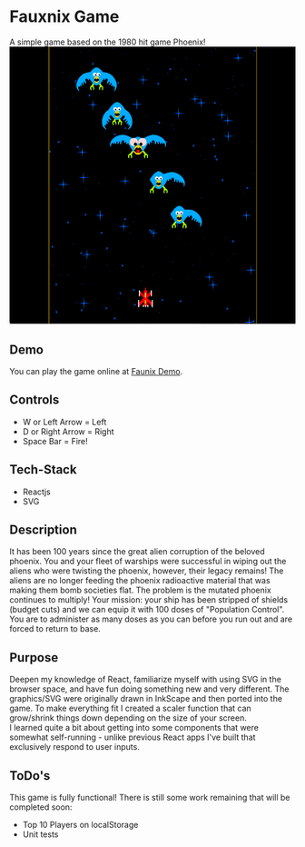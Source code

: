 # Fauxnix Game
A simple game based on the 1980 hit game Phoenix!</br>
![screehshot2](./src/screenshot.png)

## Demo
You can play the game online at [Faunix Demo](https://www.snydersweb.com/fauxnix/).

## Controls
* W or Left Arrow = Left
* D or Right Arrow = Right
* Space Bar = Fire!

## Tech-Stack
* Reactjs
* SVG

## Description
It has been 100 years since the great alien corruption of the beloved phoenix.  You and your fleet of warships were successful in wiping out the aliens who were twisting the phoenix, however, their legacy remains!  The aliens are no longer feeding the phoenix radioactive material that was making them bomb societies flat.  The problem is the mutated phoenix continues to multiply!  Your mission: your ship has been stripped of shields (budget cuts) and we can equip it with 100 doses of "Population Control".  You are to administer as many doses as you can before you run out and are forced to return to base. 

## Purpose
Deepen my knowledge of React, familiarize myself with using SVG in the browser space, and have fun doing something new and very different.  The graphics/SVG were originally drawn in InkScape and then ported into the game.  To make everything fit I created a scaler function that can grow/shrink things down depending on the size of your screen.</br>
I learned quite a bit about getting into some components that were somewhat self-running - unlike previous React apps I've built that exclusively respond to user inputs. 

## ToDo's 
This game is fully functional!  There is still some work remaining that will be completed soon:
* Top 10 Players on localStorage
* Unit tests
